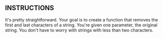 ## INSTRUCTIONS 

It's pretty straightforward. Your goal is to create a function that removes the first and last characters of a string. You're given one parameter, the original string. You don't have to worry with strings with less than two characters.